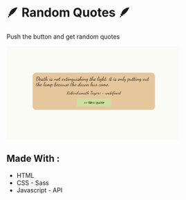 # 🪶 Random Quotes 🪶
Push the button and get random quotes

<img src="./random-quotes.png" width="400px">

## Made With :
* HTML
* CSS - Sass
* Javascript - API
